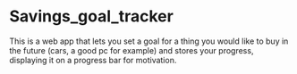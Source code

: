 # Savings_goal_tracker
This is a web app that lets you set a goal for a thing you would like to buy in the future (cars, a good pc for example) and stores your progress, displaying it on a progress bar for motivation. 
